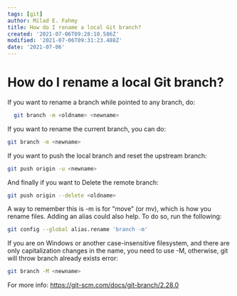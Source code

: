```yaml
---
tags: [git]
author: Milad E. Fahmy
title: How do I rename a local Git branch?
created: '2021-07-06T09:28:10.586Z'
modified: '2021-07-06T09:31:23.488Z'
date: '2021-07-06'
---
```


# How do I rename a local Git branch?

If you want to rename a branch while pointed to any branch, do:

```bash
  git branch -m <oldname> <newname>
```
If you want to rename the current branch, you can do:

```bash
git branch -m <newname>
```

If you want to push the local branch and reset the upstream branch:

```bash
git push origin -u <newname>
```

And finally if you want to Delete the remote branch:

```bash
git push origin --delete <oldname>
```

A way to remember this is -m is for "move" (or mv), which is how you rename files. Adding an alias could also help. To do so, run the following:

```bash
git config --global alias.rename 'branch -m'
```

If you are on Windows or another case-insensitive filesystem, and there are only capitalization changes in the name, you need to use -M, otherwise, git will throw branch already exists error:

```bash
git branch -M <newname>
```

For more info: https://git-scm.com/docs/git-branch/2.28.0